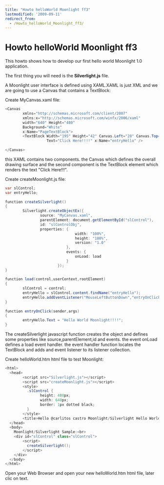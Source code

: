 ```yaml
---
title: "Howto helloWorld Moonlight ff3"
lastmodified: '2009-09-11'
redirect_from:
  - /Howto_helloWorld_Moonlight_ff3/
---
```


Howto helloWorld Moonlight ff3
==============================

 This howto shows how to develop our first hello world Moonlight 1.0 application.

The first thing you will need is the **Silverlight.js** file.

A Moonlight user interface is defined using XAML.XAML is just XML and we are going to use a Canvas that contains a TextBlock:

Create MyCanvas.xaml file:

``` csharp
<Canvas
        xmlns="http://schemas.microsoft.com/client/2007"
        xmlns:x="http://schemas.microsoft.com/winfx/2006/xaml"
        width="640" Height="480"
        Background="White"
        x:Name="PageTextBlock">
        <TextBlock Width="195" Height="42" Canvas.Left="28" Canvas.Top="35"
                   Text="Click Here!!!!" x:Name="entryHello" /> 
 
</Canvas>
```

this XAML contains two components. the Canvas which defines the overall drawing surface and the second component is the TextBlock element which renders the text "Click Here!!!".

Create createMoonlight.js file:

``` csharp
var slControl;
var entryHello;
 
function createSilverlight()
{
        Silverlight.createObjectEx({
                source: "MyCanvas.xaml",
                parentElement: document.getElementById("slControl"),
                id: "slControlObj",
                properties: {
                                width: "100%",
                                height: "100%",
                                version: "1.0"
                            },
                            events: {
                                onLoad: load
                            }
                        });
}
 
function load(control,userContext,rootElement)
{
        slControl = control;
        entryHello = slControl.content.findName("entryHello");
        entryHello.addEventListener("MouseLeftButtonDown","entryOnClick");
}
 
function entryOnClick(sender,args)
{
        entryHello.Text = "Hello World Moonlight!!!!";
}
```

The createSilverlight javascript function creates the object and defines some properties like source,parentElement,id and events. the event onLoad defines a load event handler. the event handler function locates the TextBlock and adds and event listener to its listener collection.

Create helloWorld.htm html file to test Moonlight:

``` csharp
<html>
  <head>
        <script src="Silverlight.js"></script>
        <script src="createMoonlight.js"></script>
        <style>
          .slControl {
                height: 480px;
                width: 640px;
                border: 1px dotted black;
          }
        </style>
        <title>Hello @carlitos castro Moonlight/Silverlight Hello World!!!!</title>    
  </head>
  <body>
    Moonlight/Silverlight Sample:<br>
    <div id="slControl" class="slControl">
        <script>
          createSilverlight();
        </script>
    </div>
  </body>
</html>
```

Open your Web Browser and open your new helloWorld.htm html file, later clic on text.

